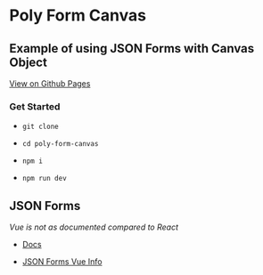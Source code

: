 # Poly Form Canvas

## Example of using JSON Forms with Canvas Object

[View on Github Pages](https://tone4hook.github.io/poly-form-canvas/)

### Get Started

- `git clone`

- `cd poly-form-canvas`

- `npm i`

- `npm run dev`

## JSON Forms

_Vue is not as documented compared to React_

- [Docs](https://jsonforms.io/)

- [JSON Forms Vue Info](https://jsonforms.io/docs/integrations/vue/)
